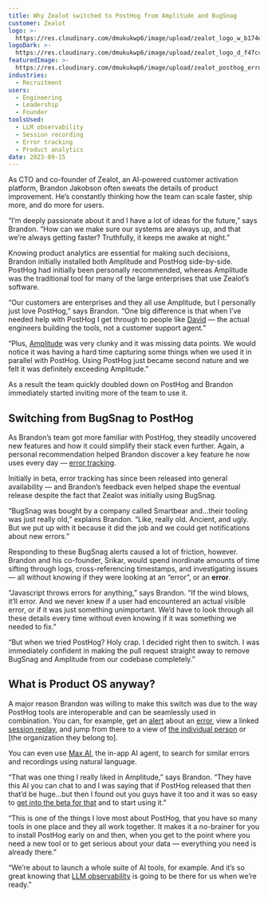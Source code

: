 ```yaml
---
title: Why Zealot switched to PostHog from Amplitude and BugSnag
customer: Zealot
logo: >-
  https://res.cloudinary.com/dmukukwp6/image/upload/zealot_logo_w_b174eb91bd.jpg
logoDark: >-
  https://res.cloudinary.com/dmukukwp6/image/upload/zealot_logo_d_f47cccf783.png
featuredImage: >-
  https://res.cloudinary.com/dmukukwp6/image/upload/zealot_posthog_error_tracking_14fb1ab6cb.jpg
industries:
  - Recruitment
users:
  - Engineering
  - Leadership
  - Founder
toolsUsed:
  - LLM observability
  - Session recording
  - Error tracking
  - Product analytics
date: 2023-09-15
---
```


As CTO and co-founder of Zealot, an AI-powered customer activation platform, Brandon Jakobson often sweats the details of product improvement. He’s constantly thinking how the team can scale faster, ship more, and do more for users. 

“I’m deeply passionate about it and I have a lot of ideas for the future,” says Brandon. “How can we make sure our systems are always up, and that we’re always getting faster? Truthfully, it keeps me awake at night.”

Knowing product analytics are essential for making such decisions, Brandon initially installed both Amplitude and PostHog side-by-side. PostHog had initially been personally recommended, whereas Amplitude was the traditional tool for many of the large enterprises that use Zealot’s software. 

“Our customers are enterprises and they all use Amplitude, but I personally just love PostHog,” says Brandon. “One big difference is that when I’ve needed help with PostHog I get through to people like [David](https://posthog.com/community/profiles/30203) — the actual engineers building the tools, not a customer support agent.”

“Plus, [Amplitude](/blog/posthog-vs-amplitude) was very clunky and it was missing data points. We would notice it was having a hard time capturing some things when we used it in parallel with PostHog. Using PostHog just became second nature and we felt it was definitely exceeding Amplitude.”

As a result the team quickly doubled down on PostHog and Brandon immediately started inviting more of the team to use it. 

<BorderWrapper>
<Quote
    imageSource="/images/customers/brandon.png"
    size="md"
    name="Brandon Jakobson"
    title="Co-founder & CTO at Zealot"
    quote={`“I’m so glad you guys don’t price based on seats. As soon as I realized that, I invited my whole team.”`}
/>
</BorderWrapper>

## Switching from BugSnag to PostHog

As Brandon’s team got more familiar with PostHog, they steadily uncovered new features and how it could simplify their stack even further. Again, a personal recommendation helped Brandon discover a key feature he now uses every day — [error tracking](/error-tracking). 

Initially in beta, error tracking has since been released into general availability — and Brandon’s feedback even helped shape the eventual release despite the fact that Zealot was initially using BugSnag. 

“BugSnag was bought by a company called Smartbear and...their tooling was just really old,” explains Brandon. “Like, really old. Ancient, and ugly. But we put up with it because it did the job and we could get notifications about new errors.”

Responding to these BugSnag alerts caused a lot of friction, however. Brandon and his co-founder, Srikar, would spend inordinate amounts of time sifting through logs, cross-referencing timestamps, and investigating issues — all without knowing if they were looking at an “error”, or an **error**.

“Javascript throws errors for anything,” says Brandon. “If the wind blows, it’ll error. And we never knew if a user had encountered an actual visible error, or if it was just something unimportant. We’d have to look through all these details every time without even knowing if it was something we needed to fix.”

“But when we tried PostHog? Holy crap. I decided right then to switch. I was immediately confident in making the pull request straight away to remove BugSnag and Amplitude from our codebase completely.”

<BorderWrapper>
<Quote
    imageSource="/images/customers/brandon.png"
    size="md"
    name="Brandon Jakobson"
    title="Co-founder & CTO at Zealot"
    quote={`“I can look at an error and see everyone who had it, then view their replays, in two clicks. That’s the part about PostHog that’s so cool: you get all these tools for free and the more you use, the more powerful they become.”`}
/>
</BorderWrapper>

## What is Product OS anyway?

A major reason Brandon was willing to make this switch was due to the way PostHog tools 
are interoperable and can be seamlessly used in combination. You can, for example, get an [alert](/docs/alerts) about an [error](/error-tracking), view a linked [session replay](/replay), and jump from there to a view of [the individual person](/docs/data/persons) or [the organization they belong to].

You can even use [Max AI](/docs/max-ai), the in-app AI agent, to search for similar errors and recordings using natural language.

“That was one thing I really liked in Amplitude,” says Brandon. “They have this AI you can chat to and I was saying that if PostHog released that then that’d be huge...but then I found out you guys have it too and it was so easy to [get into the beta for that](http://app.posthog.com/home#panel=feature-previews) and to start using it.”

“This is one of the things I love most about PostHog, that you have so many tools in one place and they all work together. It makes it a no-brainer for you to install PostHog early on and then, when you get to the point where you need a new tool or to get serious about your data — everything you need is already there.”

“We’re about to launch a whole suite of AI tools, for example. And it’s so great knowing that [LLM observability](/docs/ai-engineering) is going to be there for us when we’re ready.”



